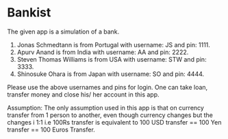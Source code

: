 # Bankist
The given app is a simulation of a bank.
1. Jonas Schmedtann is from Portugal with username: JS and pin: 1111.
2. Apurv Anand is from India with username: AA and pin: 2222.
3. Steven Thomas Williams is from USA with username: STW and pin: 3333.
4. Shinosuke Ohara is from Japan with username: SO and pin: 4444.

Please use the above usernames and pins for login.
One can take loan, transfer money and close his/ her account in this app.

Assumption: The only assumption used in this app is that on currency transfer from 1 person to another, even though currency changes but the changes i 1:1 i.e 100Rs transfer
is equivalent to 100 USD transfer == 100 Yen transfer == 100 Euros Transfer.   
